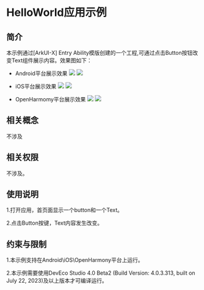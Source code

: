 # HelloWorld应用示例
## 简介
本示例通过[ArkUI-X] Entry Ability模版创建的一个工程,可通过点击Button按钮改变Text组件展示内容。效果图如下：

* Android平台展示效果
![](./screenshots/devices/android_main.jpg) ![](./screenshots/devices/android_state.jpg)

* iOS平台展示效果
![](./screenshots/devices/ios_main.jpg) ![](./screenshots/devices/ios_state.jpg)

* OpenHarmomy平台展示效果
![](./screenshots/devices/oh_main.png) ![](./screenshots/devices/oh_state.png)

## 相关概念

不涉及

## 相关权限

不涉及。


## 使用说明

1.打开应用，首页面显示一个button和一个Text。

2.点击Button按键，Text内容发生改变。

## 约束与限制

1.本示例支持在Android\iOS\OpenHarmony平台上运行。

2.本示例需要使用DevEco Studio 4.0 Beta2 (Build Version: 4.0.3.313, built on July 22, 2023)及以上版本才可编译运行。